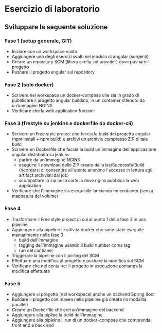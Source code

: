 # Esercizio di laboratorio

## Sviluppare la seguente soluzione

### Fase 1 (setup generale, GIT)
- Iniziare con un workspace vuoto
- Aggiungere uno degli esercizi svolti nel modulo di angular (sorgenti)
- Creare un repository SCM (libera scelta sul provider) dove pushare il progetto
- Pushare il progetto angular sul repository

### Fase 2 (solo docker)
- Scrivere nel workspace un docker-compose che sia in grado di pubblicare il progetto angular buildato, in un container ottenuto da un'immagine NGINX
- Verificare che la web application funzioni

### Fase 3 (frestyle su jenkins e dockerfile da docker-cli)
- Scrivere un Free style project che faccia la build del progetto angular (npm install + npm build) e archivi un archivio compresso ZIP di tale build
- Scrivere un Dockerfile che faccia la build un'immagine dell'applicazione angular distribuita su jenkins
  - partire da un'immagine NGINX
  - eseguire il download dello ZIP creato dalla lastSuccessfulBuild (ricordarsi di consentire all'utente anonimo l'accesso in lettura agli artifact archiviati dai job)
  - scompattare lo zip nella cartella dove nginx pubblica la web application
- Verificare che l'immagine sia eseguibile lanciando un container (senza mappatura del volume)

### Fase 4
- Trasformare il Free style project di cui al punto 1 della fase 3 in una pipeline
- Aggiungere alla pipeline le attività docker che sono state eseguite manualmente nella fase 3
  - build dell'immagine
  - tagging dell'immagine usando il build number come tag
  - run del contianer
- Triggerare la pipeline con il polling del SCM
- Effettuare una modifica al progetto e pushare la modifica sul SCM
- Verificare che nel container il progetto in esecuzione contanga la modifica effettuata

### Fase 5
- Aggiungere al progetto (nel workspace) anche un backend Spring Boot
- Buildare il progetto con maven nella pipeline già creata (in modalità parallel)
- Creare un Dockerfile che crei un'immagine del backend
- Aggiungere alla pipline la build dell'immagine
- Aggiungere alla pipleine il run di un docker-compose che comprenda front end e back end